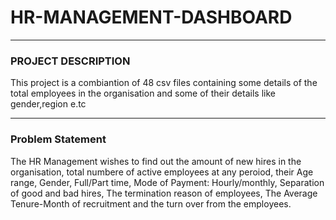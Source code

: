# HR-MANAGEMENT-DASHBOARD
-------------
### PROJECT DESCRIPTION
This project is a combiantion of 48 csv files containing some details of the total employees in the organisation and some of their details like gender,region e.tc

---------
### Problem Statement
The HR Management wishes to find out the amount of new hires in the organisation, total numbere of active employees at any peroiod, their Age range, Gender, Full/Part time, Mode of Payment: Hourly/monthly, Separation of good and bad hires, The termination reason of employees, The Average Tenure-Month of recruitment and the turn over from the employees.
